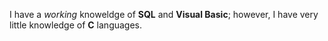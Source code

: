 I have a *working* knoweldge of **SQL** and **Visual Basic**; however, I have very little knowledge of **C** languages.